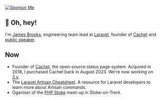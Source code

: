<!-- [![James Brooks](https://github.com/jbrooksuk/jbrooksuk/raw/master/header.gif)](https://github.com/sponsors/jbrooksuk) -->
[![Sponsor Me](https://img.shields.io/static/v1?label=Sponsor%20jbrooksuk&message=%E2%9D%A4&logo=GitHub)](https://github.com/sponsors/jbrooksuk)

## :wave: Oh, hey!

I'm [James Brooks](https://james.brooks.page), engineering team lead at [Laravel](https://laravel.com), founder of [Cachet](https://cachethq.io) and [public speaker](https://eventy.io/speakers/jamesbrooks).

## Now

- Founder of [Cachet](https://cachethq.io), the open-source status page system. Acquired in 2018, I purchased Cachet back in August 2023. We're now working on [3.x](https://github.com/CachetHQ/Cachet/discussions/4342).
- The [Laravel Artisan Cheatsheet](https://artisan.page). A resource for Laravel developers to learn more about Artisan commands.
- Oganiser of the [PHP Stoke](https://phpstoke.co.uk) meet-up in Stoke-on-Trent.
